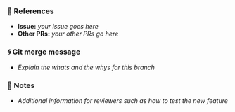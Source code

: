 ### :pushpin: References

* **Issue:** _your issue goes here_
* **Other PRs:** _your other PRs go here_

### :cyclone: Git merge message

* _Explain the whats and the whys for this branch_

### :memo: Notes

* _Additional information for reviewers such as how to test the new feature_